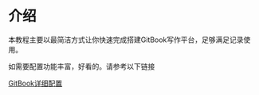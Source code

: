 # 介绍

本教程主要以最简洁方式让你快速完成搭建GitBook写作平台，足够满足记录使用。

如需要配置功能丰富，好看的。请参考以下链接

[GitBook详细配置](http://gitbook.zhangjikai.com/)

